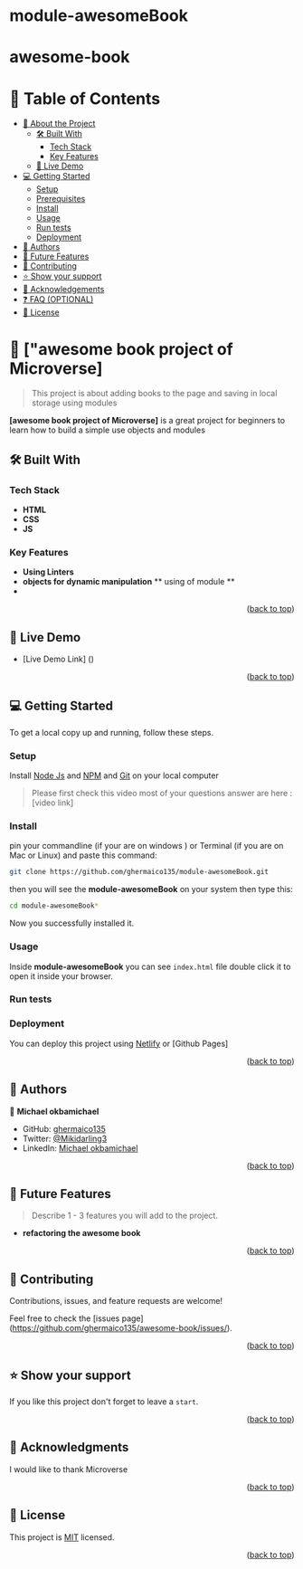 <!-- @format -->

# module-awesomeBook<!-- @format -->

# awesome-book<!-- @format -->

# 📗 Table of Contents

- [📖 About the Project](#about-project)
  - [🛠 Built With](#built-with)
    - [Tech Stack](#tech-stack)
    - [Key Features](#key-features)
  - [🚀 Live Demo](#live-demo)
- [💻 Getting Started](#getting-started)
  - [Setup](#setup)
  - [Prerequisites](#prerequisites)
  - [Install](#install)
  - [Usage](#usage)
  - [Run tests](#run-tests)
  - [Deployment](#deployment)
- [👥 Authors](#authors)
- [🔭 Future Features](#future-features)
- [🤝 Contributing](#contributing)
- [⭐️ Show your support](#support)
- [🙏 Acknowledgements](#acknowledgements)
- [❓ FAQ (OPTIONAL)](#faq)
- [📝 License](#license)

<!-- PROJECT DESCRIPTION -->

# 📖 ["awesome book project of Microverse] <a name="about-project"></a>

> This project is about adding books to the page and saving in local storage using modules

**[awesome book project of Microverse]** is a great project for beginners to learn how to build a simple use objects and modules

## 🛠 Built With <a name="built-with"></a>

### Tech Stack <a name="tech-stack"></a>

- **HTML**
- **CSS**
- **JS**

<!-- Features -->

### Key Features <a name="key-features"></a>

- **Using Linters**
- **objects for dynamic manipulation**
  ** using of module **
-

<p align="right">(<a href="#readme-top">back to top</a>)</p>

<!-- LIVE DEMO -->

## 🚀 Live Demo <a name="live-demo"></a>

- [Live Demo Link] ()

<p align="right">(<a href="#readme-top">back to top</a>)</p>

<!-- GETTING STARTED -->

## 💻 Getting Started <a name="getting-started"></a>

To get a local copy up and running, follow these steps.

### Setup

Install [Node Js](https://nodejs.org/en) and [NPM](https://docs.npmjs.com/cli/v6/commands/npm-install) and [Git](https://git-scm.com/downloads) on your local computer

> Please first check this video most of your questions answer are here : [video link]

### Install

pin your commandline (if your are on windows ) or Terminal (if you are on Mac or Linux) and paste this command:

```sh
git clone https://github.com/ghermaico135/module-awesomeBook.git
```

then you will see the **module-awesomeBook** on your system then type this:

```sh
cd module-awesomeBook*
```

Now you successfully installed it.

### Usage

Inside **module-awesomeBook** you can see `index.html` file double click it
to open it inside your browser.

### Run tests

<!-- To run tests, run the following command: -->

### Deployment

You can deploy this project using [Netlify](https://www.netlify.com/) or [Github Pages]

<p align="right">(<a href="#readme-top">back to top</a>)</p>

<!-- AUTHORS -->

## 👥 Authors <a name="authors"></a>

👤 **Michael okbamichael**

- GitHub: [ghermaico135](https://github.com/ghermaico135)
- Twitter: [@Mikidarling3](https://twitter.com/@Mikidarling3)
- LinkedIn: [Michael okbamichael](https://www.linkedin.com/in/michael-okbamichael-966106263/)

<p align="right">(<a href="#readme-top">back to top</a>)</p>

<!-- FUTURE FEATURES -->

## 🔭 Future Features <a name="future-features"></a>

> Describe 1 - 3 features you will add to the project.

- **refactoring the awesome book**

<p align="right">(<a href="#readme-top">back to top</a>)</p>

<!-- CONTRIBUTING -->

## 🤝 Contributing <a name="contributing"></a>

Contributions, issues, and feature requests are welcome!

Feel free to check the [issues page] (https://github.com/ghermaico135/awesome-book/issues/).

<p align="right">(<a href="#readme-top">back to top</a>)</p>

<!-- SUPPORT -->

## ⭐️ Show your support <a name="support"></a>

If you like this project don't forget to leave a `start`.

<p align="right">(<a href="#readme-top">back to top</a>)</p>

<!-- ACKNOWLEDGEMENTS -->

## 🙏 Acknowledgments <a name="acknowledgements"></a>

I would like to thank Microverse

<p align="right">(<a href="#readme-top">back to top</a>)</p>

## 📝 License <a name="license"></a>

This project is [MIT](./LICENSE) licensed.

<p align="right">(<a href="#readme-top">back to top</a>)</p>
